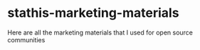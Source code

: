stathis-marketing-materials
===========================

Here are all the marketing materials that I used for open source communities